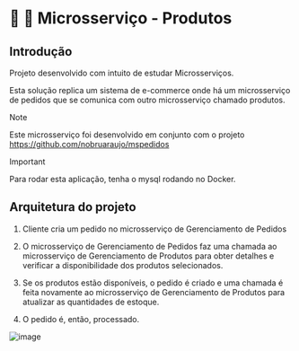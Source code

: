 # :tshirt: :mans_shoe: Microsserviço - Produtos

## Introdução
Projeto desenvolvido com intuito de estudar Microsserviços.

Esta solução replica um sistema de e-commerce onde há um microsserviço de pedidos que se comunica com outro microsserviço chamado produtos.

> [!NOTE]
> Este microsserviço foi desenvolvido em conjunto com o projeto https://github.com/nobruaraujo/mspedidos

> [!IMPORTANT]
> Para rodar esta aplicação, tenha o mysql rodando no Docker.

## Arquitetura do projeto
01. Cliente cria um pedido no microsserviço de Gerenciamento de Pedidos

02. O microsserviço de Gerenciamento de Pedidos faz uma chamada ao microsserviço de Gerenciamento de Produtos para obter detalhes e verificar a disponibilidade dos produtos selecionados.

03. Se os produtos estão disponíveis, o pedido é criado e uma chamada é feita novamente ao microsserviço de Gerenciamento de Produtos para atualizar as quantidades de estoque.

04. O pedido é, então, processado.

![image](https://github.com/nobruaraujo/mspedidos/assets/49958155/68537751-892b-41d4-b92a-dfab87e8c00c)
